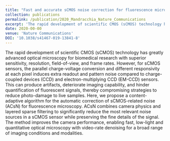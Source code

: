 ```yaml
---
title: "Fast and accurate sCMOS noise correction for fluorescence microscopy"
collection: publications
permalink: /publication/2020_Mandracchia_Nature_Communications
excerpt: 'The rapid development of scientific CMOS (sCMOS) technology has greatly advanced optical microscopy for biomedical research with superior sensitivity, resolution, field-of-view, and frame rates. However, for sCMOS sensors, the parallel charge-voltage conversion and different responsivity at each pixel induces extra readout and pattern noise compared to charge-coupled devices (CCD) and electron-multiplying CCD (EM-CCD) sensors. This can produce artifacts, deteriorate imaging capability, and hinder quantification of fluorescent signals, thereby compromising strategies to reduce photo-damage to live samples. Here, we propose a content-adaptive algorithm for the automatic correction of sCMOS-related noise (ACsN) for fluorescence microscopy. ACsN combines camera physics and layered sparse filtering to significantly reduce the most relevant noise sources in a sCMOS sensor while preserving the fine details of the signal. The method improves the camera performance, enabling fast, low-light and quantitative optical microscopy with video-rate denoising for a broad range of imaging conditions and modalities.'
date: 2020-00-00
venue: 'Nature Communications'
DOI: '10.1038/s41467-019-13841-8'
---
```

The rapid development of scientific CMOS (sCMOS) technology has greatly advanced optical microscopy for biomedical research with superior sensitivity, resolution, field-of-view, and frame rates. However, for sCMOS sensors, the parallel charge-voltage conversion and different responsivity at each pixel induces extra readout and pattern noise compared to charge-coupled devices (CCD) and electron-multiplying CCD (EM-CCD) sensors. This can produce artifacts, deteriorate imaging capability, and hinder quantification of fluorescent signals, thereby compromising strategies to reduce photo-damage to live samples. Here, we propose a content-adaptive algorithm for the automatic correction of sCMOS-related noise (ACsN) for fluorescence microscopy. ACsN combines camera physics and layered sparse filtering to significantly reduce the most relevant noise sources in a sCMOS sensor while preserving the fine details of the signal. The method improves the camera performance, enabling fast, low-light and quantitative optical microscopy with video-rate denoising for a broad range of imaging conditions and modalities.
